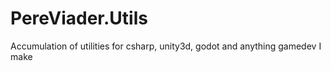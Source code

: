 # PereViader.Utils
Accumulation of utilities for csharp, unity3d, godot and anything gamedev I make
